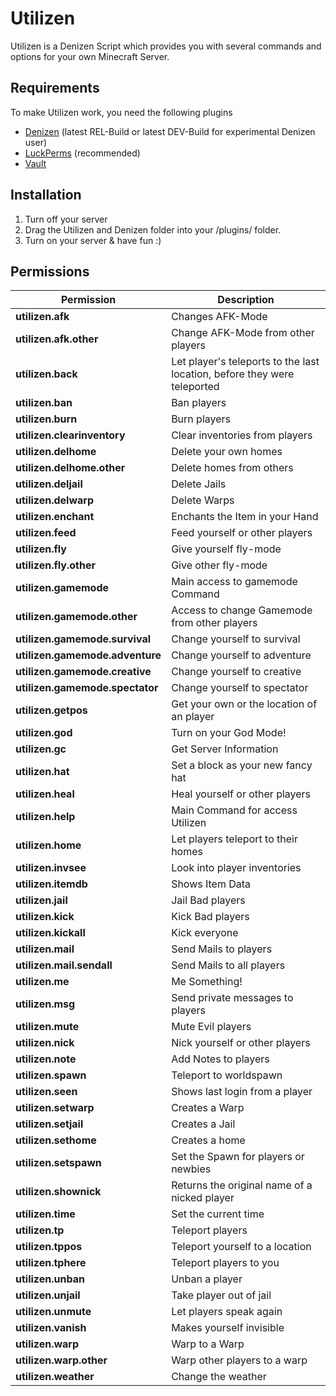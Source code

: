 # Utilizen
Utilizen is a Denizen Script which provides you with several commands and options for your own Minecraft Server.
## Requirements
To make Utilizen work, you need the following plugins 
* [Denizen](https://www.spigotmc.org/resources/denizen.21039/) (latest REL-Build or latest DEV-Build for experimental Denizen user)
* [LuckPerms](https://www.spigotmc.org/resources/luckperms-an-advanced-permissions-plugin.28140/) (recommended)
* [Vault](https://www.spigotmc.org/resources/vault.34315/)

## Installation
1. Turn off your server
2. Drag the Utilizen and Denizen folder into your /plugins/ folder.
3. Turn on your server & have fun :)

## Permissions
| Permission | Description |
| ------------- | ------------- |
| **utilizen.afk** | Changes AFK-Mode |
| **utilizen.afk.other** | Change AFK-Mode from other players |
| **utilizen.back**| Let player's teleports to the last location, before they were teleported |
| **utilizen.ban**| Ban players |
| **utilizen.burn**| Burn players |
| **utilizen.clearinventory**| Clear inventories from players |
| **utilizen.delhome**| Delete your own homes | 
| **utilizen.delhome.other** | Delete homes from others |
| **utilizen.deljail**  | Delete Jails |
| **utilizen.delwarp**  | Delete Warps |
| **utilizen.enchant** | Enchants the Item in your Hand |
| **utilizen.feed**  | Feed yourself or other players |
| **utilizen.fly**  | Give yourself fly-mode |
| **utilizen.fly.other** | Give other fly-mode |
| **utilizen.gamemode** | Main access to gamemode Command |
| **utilizen.gamemode.other** | Access to change Gamemode from other players |
| **utilizen.gamemode.survival** | Change yourself to survival |
| **utilizen.gamemode.adventure** | Change yourself to adventure |
| **utilizen.gamemode.creative** | Change yourself to creative |
| **utilizen.gamemode.spectator** | Change yourself to spectator |
| **utilizen.getpos** | Get your own or the location of an player |
| **utilizen.god** | Turn on your God Mode! |
| **utilizen.gc** | Get Server Information |
| **utilizen.hat**| Set a block as your new fancy hat |
| **utilizen.heal** | Heal yourself or other players |
| **utilizen.help** | Main Command for access Utilizen |
| **utilizen.home** | Let players teleport to their homes |
| **utilizen.invsee** | Look into player inventories |
| **utilizen.itemdb** | Shows Item Data |
| **utilizen.jail** | Jail Bad players |
| **utilizen.kick** | Kick Bad players |
| **utilizen.kickall** | Kick everyone |
| **utilizen.mail** | Send Mails to players |
| **utilizen.mail.sendall** | Send Mails to all players |
| **utilizen.me** | Me Something! |
| **utilizen.msg** | Send private messages to players |
| **utilizen.mute** | Mute Evil players |
| **utilizen.nick** | Nick yourself or other players |
| **utilizen.note** | Add Notes to players |
| **utilizen.spawn** | Teleport to worldspawn |
| **utilizen.seen** | Shows last login from a player |
| **utilizen.setwarp** | Creates a Warp |
| **utilizen.setjail** | Creates a Jail |
| **utilizen.sethome** | Creates a home |
| **utilizen.setspawn** | Set the Spawn for players or newbies |
| **utilizen.shownick** | Returns the original name of a nicked player |
| **utilizen.time** | Set the current time |
| **utilizen.tp** | Teleport players |
| **utilizen.tppos** | Teleport yourself to a location |
| **utilizen.tphere** | Teleport players to you |
| **utilizen.unban** | Unban a player |
| **utilizen.unjail** | Take player out of jail |
| **utilizen.unmute** | Let players speak again |
| **utilizen.vanish** | Makes yourself invisible |
| **utilizen.warp** | Warp to a Warp |
| **utilizen.warp.other** | Warp other players to a warp |
| **utilizen.weather** | Change the weather |